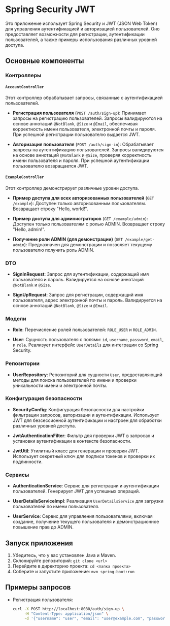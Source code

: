 # Spring Security JWT

Это приложение использует Spring Security и JWT (JSON Web Token) для управления аутентификацией и авторизацией пользователей. Оно предоставляет возможности для регистрации, аутентификации пользователей, а также примеры использования различных уровней доступа.

## Основные компоненты

### Контроллеры

#### `AccountController`

Этот контроллер обрабатывает запросы, связанные с аутентификацией пользователей.

- **Регистрация пользователя** (`POST /auth/sign-up`): 
  Принимает запросы на регистрацию пользователей. Запросы валидируются на основе аннотаций `@NotBlank`, `@Size` и `@Email`, обеспечивая корректность имени пользователя, электронной почты и пароля. При успешной регистрации пользователю выдается JWT.

- **Авторизация пользователя** (`POST /auth/sign-in`):
  Обрабатывает запросы на аутентификацию пользователей. Запросы валидируются на основе аннотаций `@NotBlank` и `@Size`, проверяя корректность имени пользователя и пароля. При успешной аутентификации пользователю возвращается JWT.

#### `ExampleController`

Этот контроллер демонстрирует различные уровни доступа.

- **Пример доступа для всех авторизованных пользователей** (`GET /example`):
  Доступен только авторизованным пользователям. Возвращает строку "Hello, world!".

- **Пример доступа для администраторов** (`GET /example/admin`):
  Доступен только пользователям с ролью ADMIN. Возвращает строку "Hello, admin!".

- **Получение роли ADMIN (для демонстрации)** (`GET /example/get-admin`):
  Предназначен для демонстрации и позволяет текущему пользователю получить роль ADMIN.

### DTO

- **SignInRequest**:
  Запрос для аутентификации, содержащий имя пользователя и пароль. Валидируется на основе аннотаций `@NotBlank` и `@Size`.

- **SignUpRequest**:
  Запрос для регистрации, содержащий имя пользователя, адрес электронной почты и пароль. Валидируется на основе аннотаций `@NotBlank`, `@Size` и `@Email`.

### Модели

- **Role**:
  Перечисление ролей пользователей: `ROLE_USER` и `ROLE_ADMIN`.

- **User**:
  Сущность пользователя с полями: `id`, `username`, `password`, `email`, и `role`. Реализует интерфейс `UserDetails` для интеграции со Spring Security.

### Репозитории

- **UserRepository**:
  Репозиторий для сущности `User`, предоставляющий методы для поиска пользователей по имени и проверки уникальности имени и электронной почты.

### Конфигурация безопасности

- **SecurityConfig**:
  Конфигурация безопасности для настройки фильтрации запросов, авторизации и аутентификации. Использует JWT для безсессионной аутентификации и настроен для обработки различных уровней доступа.

- **JwtAuthenticationFilter**:
  Фильтр для проверки JWT в запросах и установки аутентификации в контексте безопасности.

- **JwtUtil**:
  Утилитный класс для генерации и проверки JWT. Использует секретный ключ для подписи токенов и проверки их подлинности.

### Сервисы

- **AuthenticationService**:
  Сервис для регистрации и аутентификации пользователей. Генерирует JWT для успешных операций.

- **UserDetailsServiceImpl**:
  Реализация `UserDetailsService` для загрузки пользователей по имени пользователя.

- **UserService**:
  Сервис для управления пользователями, включая создание, получение текущего пользователя и демонстрационное повышение прав до ADMIN.

## Запуск приложения

1. Убедитесь, что у вас установлен Java и Maven.
2. Склонируйте репозиторий: `git clone <url>`
3. Перейдите в директорию проекта: `cd <папка проекта>`
4. Соберите и запустите приложение: `mvn spring-boot:run`

## Примеры запросов

- Регистрация пользователя:
  ```bash
  curl -X POST http://localhost:8080/auth/sign-up \
       -H "Content-Type: application/json" \
       -d '{"username": "user", "email": "user@example.com", "password": "password"}'
